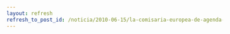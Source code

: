 ```yaml
---
layout: refresh
refresh_to_post_id: /noticia/2010-06-15/la-comisaria-europea-de-agenda-digital-a-favor-del-software-libre-en-las-administraciones-pblicas
---
```

